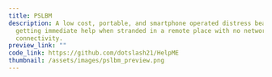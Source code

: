 ```yaml
---
title: PSLBM
description: A low cost, portable, and smartphone operated distress beacon for
  getting immediate help when stranded in a remote place with no network
  connectivity.
preview_link: ""
code_link: https://github.com/dotslash21/HelpME
thumbnail: /assets/images/pslbm_preview.png
---
```


